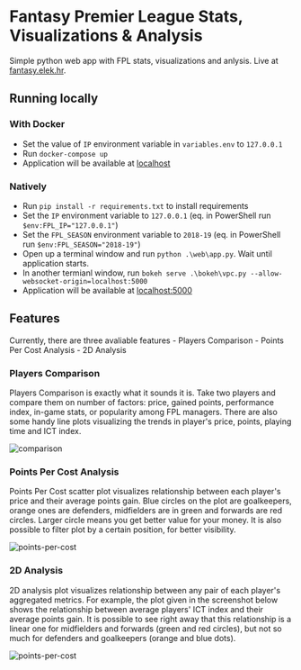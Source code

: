 # Fantasy Premier League Stats, Visualizations &amp; Analysis

Simple python web app with FPL stats, visualizations and anlysis.
Live at [fantasy.elek.hr](http://fantasy.elek.hr/).

## Running locally
### With Docker
  - Set the value of `IP` environment variable in `variables.env` to `127.0.0.1`
  - Run `docker-compose up`
  - Application will be available at [localhost](http://localhost/)
  
### Natively
  - Run `pip install -r requirements.txt` to install requirements
  - Set the `IP` environment variable to `127.0.0.1` (eq. in PowerShell run `$env:FPL_IP="127.0.0.1"`)
  - Set the `FPL_SEASON` environment variable to `2018-19` (eq. in PowerShell run `$env:FPL_SEASON="2018-19"`)
  - Open up a terminal window and run `python .\web\app.py`. Wait until application starts. 
  - In another termianl window, run `bokeh serve .\bokeh\vpc.py --allow-websocket-origin=localhost:5000`
  - Application will be available at [localhost:5000](http://localhost:5000/)

## Features
Currently, there are three avaliable features
	- Players Comparison
	- Points Per Cost Analysis
	- 2D Analysis

### Players Comparison
Players Comparison is exactly what it sounds it is. Take two players and compare them on number of factors: price, gained points, performance index, in-game stats, or popularity among FPL managers. There are also some handy line plots visualizing the trends in player's price, points, playing time and ICT index.

![comparison](https://raw.githubusercontent.com/antoniaelek/fantasy-premier-league/master/static/images/comparison.png)

### Points Per Cost Analysis
Points Per Cost scatter plot visualizes relationship between each player's price and their average points gain. Blue circles on the plot are goalkeepers, orange ones are defenders, midfielders are in green and forwards are red circles. Larger circle means you get better value for your money. It is also possible to filter plot by a certain position, for better visibility.

![points-per-cost](https://raw.githubusercontent.com/antoniaelek/fantasy-premier-league/master/static/images/vpc.png)

### 2D Analysis
2D analysis plot visualizes relationship between any pair of each player's aggregated metrics. For example, the plot given in the screenshot below shows the relationship between average players' ICT index and their average points gain. It is possible to see right away that this relationship is a linear one for midfielders and forwards (green and red circles), but not so much for defenders and goalkeepers (orange and blue dots).

![points-per-cost](https://raw.githubusercontent.com/antoniaelek/fantasy-premier-league/master/static/images/aggregates.png)
